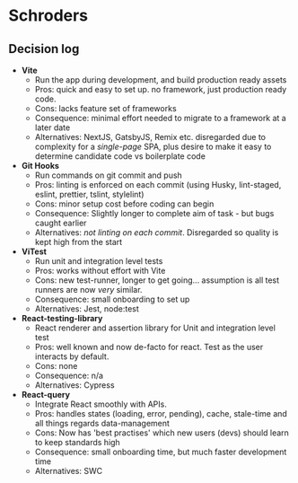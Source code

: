 # Schroders

## Decision log

-   **Vite**
    -   Run the app during development, and build production ready assets
    -   Pros: quick and easy to set up. no framework, just production ready code.
    -   Cons: lacks feature set of frameworks
    -   Consequence: minimal effort needed to migrate to a framework at a later date
    -   Alternatives: NextJS, GatsbyJS, Remix etc. disregarded due to complexity for a _single-page_ SPA,
                      plus desire to make it easy to determine candidate code vs boilerplate code
-   **Git Hooks**
    -   Run commands on git commit and push
    -   Pros: linting is enforced on each commit (using Husky, lint-staged, eslint, prettier, tslint, stylelint)
    -   Cons: minor setup cost before coding can begin
    -   Consequence: Slightly longer to complete aim of task - but bugs caught earlier
    -   Alternatives: _not linting on each commit_. Disregarded so quality is kept high from the start
-   **ViTest**
    -   Run unit and integration level tests
    -   Pros: works without effort with Vite
    -   Cons: new test-runner, longer to get going... assumption is all test runners are now _very_ similar.
    -   Consequence: small onboarding to set up
    -   Alternatives: Jest, node:test
-   **React-testing-library**
    -   React renderer and assertion library for Unit and integration level test
    -   Pros: well known and now de-facto for react. Test as the user interacts by default.
    -   Cons: none
    -   Consequence: n/a
    -   Alternatives: Cypress
-   **React-query**
    -   Integrate React smoothly with APIs.
    -   Pros: handles states (loading, error, pending), cache, stale-time and all things regards data-management
    -   Cons: Now has 'best practises' which new users (devs) should learn to keep standards high
    -   Consequence: small onboarding time, but much faster development time
    -   Alternatives: SWC
